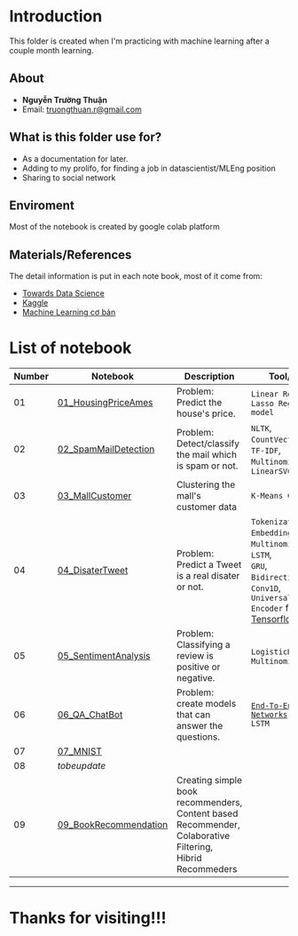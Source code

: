 # Introduction

This folder is created when I'm practicing with machine learning after a couple month learning.

## About
- **Nguyễn Trường Thuận**
- Email: truongthuan.r@gmail.com

## What is this folder use for?
- As a documentation for later.
- Adding to my prolifo, for finding a job in datascientist/MLEng position
- Sharing to social network


## Enviroment 
Most of the notebook is created by google colab platform

## Materials/References 
The detail information is put in each note book, most of it come from:
- [Towards Data Science](https://towardsdatascience.com)
- [Kaggle](https://www.kaggle.com)
- [Machine Learning cơ bản](https://machinelearningcoban.com)

# List of notebook

| Number | Notebook | Description | Tool/Model | Note |
| ----- |  ----- |  ----- |  ----- |  ----- |
| 01 | [01_HousingPriceAmes](https://github.com/truongthuanr/self-project/blob/main/01_HousePriceAmes.ipynb) | Problem: Predict the house's price. | `Linear Regression`,<br>`Lasso Regression model` |
| 02 | [02_SpamMailDetection](https://github.com/truongthuanr/self-project/blob/main/02_SpamMailDetection.ipynb) | Problem: Detect/classify the mail which is spam or not. | `NLTK`,<br>`CountVectorizer`,<br>`TF-IDF`,<br>`MultinomialNB`,<br>`LinearSVC` |
| 03 | [03_MallCustomer](https://github.com/truongthuanr/self-project/blob/main/03_MallCustomer.ipynb) | Clustering the mall's customer data | `K-Means Clustering` |
| 04 | [04_DisaterTweet](https://github.com/truongthuanr/self-project/blob/main/04_Disaster_Tweets.ipynb) | Problem: Predict a Tweet is a real disater or not. | `Tokenization`,<br>`Embedding Layers`,<br>`MultinomialNB`,<br>`LSTM`,<br>`GRU`,<br>`Bidirectional RNN`,<br>`Conv1D`,<br>`Universal Sentence Encoder` from [Tensorflow hub](https://tfhub.dev/google/universal-sentence-encoder/4)
| 05 | [05_SentimentAnalysis](https://github.com/truongthuanr/self-project/blob/main/05_SentimentAnalysis.ipynb) | Problem: Classifying a review is positive or negative. | `LogisticRegression`,<br>`MultinomialNB` |
| 06 | [06_QA_ChatBot](https://github.com/truongthuanr/self-project/blob/main/06_QA_ChatBot.ipynb) | Problem: create models that can answer the questions. | [`End-To-End Memory Networks`](https://arxiv.org/pdf/1503.08895.pdf)<br>`LSTM`|
| 07 | [07_MNIST](https://github.com/truongthuanr/self-project/blob/main/07_MNIST.ipynb) |  |  |  |
| 08 | *tobeupdate* |  |  |  |
| 09 | [09_BookRecommendation](https://github.com/truongthuanr/self-project/blob/main/09_Book_RecommendationSystem.ipynb)  | Creating simple book recommenders,<br>Content based Recommender,<br>Colaborative Filtering,<br>Hibrid Recommeders|  |  |

---
# Thanks for visiting!!!


